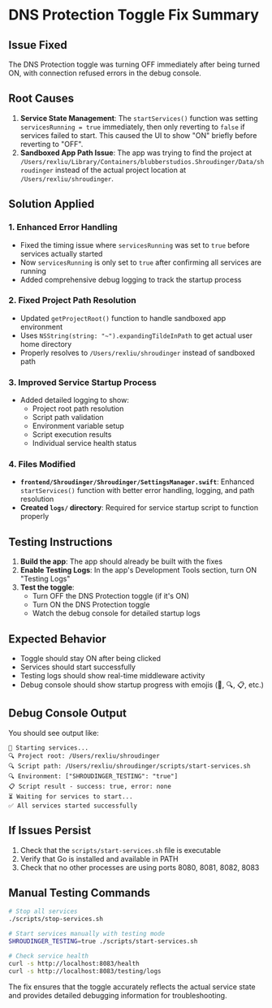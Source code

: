 # DNS Protection Toggle Fix Summary

## Issue Fixed
The DNS Protection toggle was turning OFF immediately after being turned ON, with connection refused errors in the debug console.

## Root Causes
1. **Service State Management**: The `startServices()` function was setting `servicesRunning = true` immediately, then only reverting to `false` if services failed to start. This caused the UI to show "ON" briefly before reverting to "OFF".
2. **Sandboxed App Path Issue**: The app was trying to find the project at `/Users/rexliu/Library/Containers/blubberstudios.Shroudinger/Data/shroudinger` instead of the actual project location at `/Users/rexliu/shroudinger`.

## Solution Applied

### 1. Enhanced Error Handling
- Fixed the timing issue where `servicesRunning` was set to `true` before services actually started
- Now `servicesRunning` is only set to `true` after confirming all services are running
- Added comprehensive debug logging to track the startup process

### 2. Fixed Project Path Resolution
- Updated `getProjectRoot()` function to handle sandboxed app environment
- Uses `NSString(string: "~").expandingTildeInPath` to get actual user home directory
- Properly resolves to `/Users/rexliu/shroudinger` instead of sandboxed path

### 3. Improved Service Startup Process
- Added detailed logging to show:
  - Project root path resolution
  - Script path validation
  - Environment variable setup
  - Script execution results
  - Individual service health status

### 4. Files Modified
- **`frontend/Shroudinger/Shroudinger/SettingsManager.swift`**: Enhanced `startServices()` function with better error handling, logging, and path resolution
- **Created `logs/` directory**: Required for service startup script to function properly

## Testing Instructions

1. **Build the app**: The app should already be built with the fixes
2. **Enable Testing Logs**: In the app's Development Tools section, turn ON "Testing Logs"
3. **Test the toggle**: 
   - Turn OFF the DNS Protection toggle (if it's ON)
   - Turn ON the DNS Protection toggle
   - Watch the debug console for detailed startup logs

## Expected Behavior
- Toggle should stay ON after being clicked
- Services should start successfully
- Testing logs should show real-time middleware activity
- Debug console should show startup progress with emojis (🚀, 🔍, 📋, etc.)

## Debug Console Output
You should see output like:
```
🚀 Starting services...
🔍 Project root: /Users/rexliu/shroudinger
🔍 Script path: /Users/rexliu/shroudinger/scripts/start-services.sh
🔍 Environment: ["SHROUDINGER_TESTING": "true"]
📋 Script result - success: true, error: none
⏳ Waiting for services to start...
✅ All services started successfully
```

## If Issues Persist
1. Check that the `scripts/start-services.sh` file is executable
2. Verify that Go is installed and available in PATH
3. Check that no other processes are using ports 8080, 8081, 8082, 8083

## Manual Testing Commands
```bash
# Stop all services
./scripts/stop-services.sh

# Start services manually with testing mode
SHROUDINGER_TESTING=true ./scripts/start-services.sh

# Check service health
curl -s http://localhost:8083/health
curl -s http://localhost:8083/testing/logs
```

The fix ensures that the toggle accurately reflects the actual service state and provides detailed debugging information for troubleshooting.